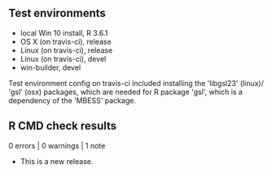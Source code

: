## Test environments
* local Win 10 install, R 3.6.1
* OS X (on travis-ci), release
* Linux (on travis-ci), release
* Linux (on travis-ci), devel
* win-builder, devel

Test environment config on travis-ci included installing the 'libgsl23' (linux)/
'gsl' (osx) packages, which are needed for R package 'gsl', which is a dependency
of the 'MBESS' package.

## R CMD check results

0 errors | 0 warnings | 1 note

* This is a new release.
